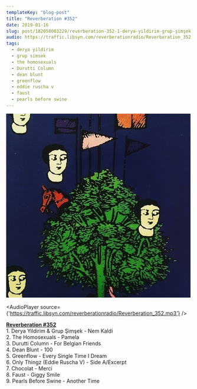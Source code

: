 ```yaml
---
templateKey: "blog-post"
title: "Reverberation #352"
date: 2019-01-16
slug: post/182058003229/reverberation-352-1-derya-yildirim-grup-şimşek
audio: https://traffic.libsyn.com/reverberationradio/Reverberation_352.mp3
tags:
  - derya yildirim
  - grup simsek
  - the homosexuals
  - Durutti Column
  - dean blunt
  - greenflow
  - eddie ruscha v
  - faust
  - pearls before swine
---
```


![Reverberation #352](../images/17d0fcc4a3f1aae84757a8ac6084e85fd272a7e25a74aca86e5e67a98a467476.jpg)

<AudioPlayer source={'https://traffic.libsyn.com/reverberationradio/Reverberation_352.mp3'} />

<p><b><a href="https://traffic.libsyn.com/reverberationradio/Reverberation_352.mp3">Reverberation #352</a><br /></b>1. Derya Yildirim &amp; Grup &#350;im&#351;ek - Nem Kaldi<br />2. The Homosexuals - Pamela<br />3. Durutti Column - For Belgian Friends<br />4. Dean Blunt - 100<br />5. Greenflow - Every Single Time I Dream<br />6. Only Thingz (Eddie Ruscha V) - Side A/Excerpt<br />7. Chocolat - Merci<br />8. Faust - Giggy Smile<br />9. Pearls Before Swine - Another Time<br /></p>
